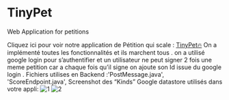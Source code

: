 
# TinyPet
Web Application for petitions

Cliquez ici pour voir notre application de Pétition qui scale : [TinyPet🔥](https://tinypet-404621.nw.r.appspot.com/) 
On a implémenté toutes les fonctionnalités et ils marchent tous . on a utilisé google login pour s’authentifier et un utilisateur ne peut signer 2 fois une meme petition car a chaque fois qu’il signe on ajoute son Id issue du google login .
Fichiers utilises en Backend :'PostMessage.java', 'ScoreEndpoint.java',
Screenshot des “Kinds” Google datastore utilisés dans votre appli:
![1](https://github.com/LahadMbacke/tinypet/assets/65819698/fb5ab929-ef5e-40f6-bf86-92d349c30dfd)
![2](https://github.com/LahadMbacke/tinypet/assets/65819698/fd111d7f-e7bf-457e-a561-9c2a6f139263)


